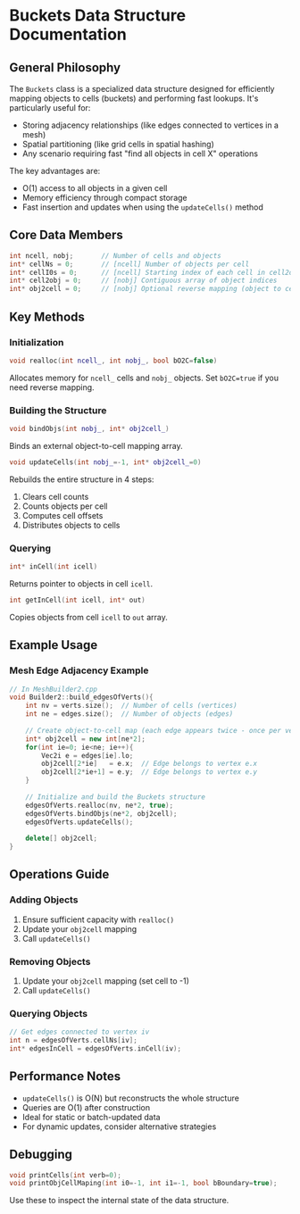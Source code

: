 # Buckets Data Structure Documentation

## General Philosophy

The `Buckets` class is a specialized data structure designed for efficiently mapping objects to cells (buckets) and performing fast lookups. It's particularly useful for:

- Storing adjacency relationships (like edges connected to vertices in a mesh)
- Spatial partitioning (like grid cells in spatial hashing)
- Any scenario requiring fast "find all objects in cell X" operations

The key advantages are:
- O(1) access to all objects in a given cell
- Memory efficiency through compact storage
- Fast insertion and updates when using the `updateCells()` method

## Core Data Members

```cpp
int ncell, nobj;       // Number of cells and objects
int* cellNs = 0;       // [ncell] Number of objects per cell
int* cellI0s = 0;      // [ncell] Starting index of each cell in cell2obj
int* cell2obj = 0;     // [nobj] Contiguous array of object indices
int* obj2cell = 0;     // [nobj] Optional reverse mapping (object to cell)
```

## Key Methods

### Initialization

```cpp
void realloc(int ncell_, int nobj_, bool bO2C=false)
```
Allocates memory for `ncell_` cells and `nobj_` objects. Set `bO2C=true` if you need reverse mapping.

### Building the Structure

```cpp
void bindObjs(int nobj_, int* obj2cell_)
```
Binds an external object-to-cell mapping array.

```cpp
void updateCells(int nobj_=-1, int* obj2cell_=0)
```
Rebuilds the entire structure in 4 steps:
1. Clears cell counts
2. Counts objects per cell
3. Computes cell offsets
4. Distributes objects to cells

### Querying

```cpp
int* inCell(int icell)
```
Returns pointer to objects in cell `icell`.

```cpp
int getInCell(int icell, int* out)
```
Copies objects from cell `icell` to `out` array.

## Example Usage

### Mesh Edge Adjacency Example

```cpp
// In MeshBuilder2.cpp
void Builder2::build_edgesOfVerts(){
    int nv = verts.size();  // Number of cells (vertices)
    int ne = edges.size();  // Number of objects (edges)
    
    // Create object-to-cell map (each edge appears twice - once per vertex)
    int* obj2cell = new int[ne*2];
    for(int ie=0; ie<ne; ie++){
        Vec2i e = edges[ie].lo;
        obj2cell[2*ie]   = e.x;  // Edge belongs to vertex e.x
        obj2cell[2*ie+1] = e.y;  // Edge belongs to vertex e.y
    }
    
    // Initialize and build the Buckets structure
    edgesOfVerts.realloc(nv, ne*2, true);
    edgesOfVerts.bindObjs(ne*2, obj2cell);
    edgesOfVerts.updateCells();
    
    delete[] obj2cell;
}
```

## Operations Guide

### Adding Objects
1. Ensure sufficient capacity with `realloc()`
2. Update your `obj2cell` mapping
3. Call `updateCells()`

### Removing Objects
1. Update your `obj2cell` mapping (set cell to -1)
2. Call `updateCells()`

### Querying Objects
```cpp
// Get edges connected to vertex iv
int n = edgesOfVerts.cellNs[iv];
int* edgesInCell = edgesOfVerts.inCell(iv);
```

## Performance Notes
- `updateCells()` is O(N) but reconstructs the whole structure
- Queries are O(1) after construction
- Ideal for static or batch-updated data
- For dynamic updates, consider alternative strategies

## Debugging

```cpp
void printCells(int verb=0);
void printObjCellMaping(int i0=-1, int i1=-1, bool bBoundary=true);
```
Use these to inspect the internal state of the data structure.
